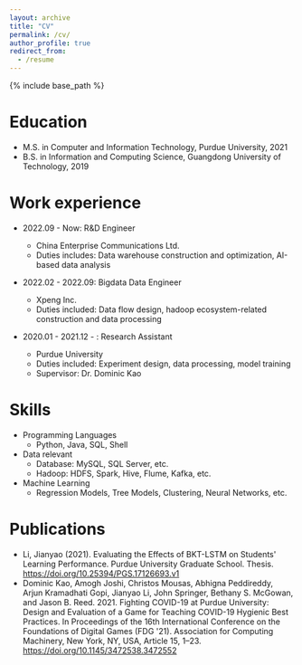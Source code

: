 ```yaml
---
layout: archive
title: "CV"
permalink: /cv/
author_profile: true
redirect_from:
  - /resume
---
```


{% include base_path %}

Education
======
* M.S. in Computer and Information Technology, Purdue University, 2021
* B.S. in Information and Computing Science, Guangdong University of Technology, 2019

Work experience
======
* 2022.09 - Now: R&D Engineer
  * China Enterprise Communications Ltd.
  * Duties includes: Data warehouse construction and optimization, AI-based data analysis

* 2022.02 - 2022.09: Bigdata Data Engineer
  * Xpeng Inc.
  * Duties included: Data flow design, hadoop ecosystem-related construction and data processing

* 2020.01 - 2021.12 - : Research Assistant
  * Purdue University
  * Duties included: Experiment design, data processing, model training
  * Supervisor: Dr. Dominic Kao
  
Skills
======
* Programming Languages
  * Python, Java, SQL, Shell
* Data relevant
  * Database: MySQL, SQL Server, etc.
  * Hadoop: HDFS, Spark, Hive, Flume, Kafka, etc.
* Machine Learning
  * Regression Models, Tree Models, Clustering, Neural Networks, etc.

Publications
======
* Li, Jianyao (2021). Evaluating the Effects of BKT-LSTM on Students' Learning Performance. Purdue University Graduate School. Thesis. https://doi.org/10.25394/PGS.17126693.v1
* Dominic Kao, Amogh Joshi, Christos Mousas, Abhigna Peddireddy, Arjun Kramadhati Gopi, Jianyao Li, John Springer, Bethany S. McGowan, and Jason B. Reed. 2021. Fighting COVID-19 at Purdue University: Design and Evaluation of a Game for Teaching COVID-19 Hygienic Best Practices. In Proceedings of the 16th International Conference on the Foundations of Digital Games (FDG '21). Association for Computing Machinery, New York, NY, USA, Article 15, 1–23. https://doi.org/10.1145/3472538.3472552

